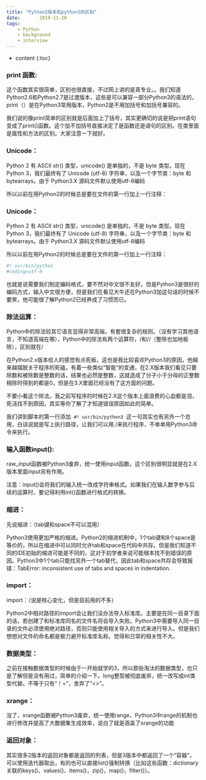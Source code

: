 ```yaml
---
title: "Python2版本和python3的区别"
date:       2019-11-28
tags:
	- Python
	- background
	- interview
---
```









* content
{:toc}





### print 函数:

这个函数其实很简单，区别也很直接，不过网上讲的是真专业。。我们知道Python2.6和Python2.7是过渡版本，这些是可以兼容一部分Python3的语法的，print（）是在Python3常用版本，Python2是不用加括号和加括号兼容的。


我们说的像print简单的区别就是后面加上了括号，其实更确切的说是把print语句变成了print()函数。这个加不加括号直接决定了是函数还是语句的区别。在类里面是属性和方法的区别。大家注意一下就好。

### Unicode：

Python 2 有 ASCII str() 类型，unicode() 是单独的，不是 byte 类型。现在 Python 3，我们最终有了 Unicode (utf-8) 字符串，以及一个字节类：byte 和bytearrays。由于 Python3.X 源码文件默认使用utf-8编码

所以以前在用Python2的时候总是要在文件的第一行加上一行注释：

### Unicode：
Python 2 有 ASCII str() 类型，unicode() 是单独的，不是 byte 类型。现在 Python 3，我们最终有了 Unicode (utf-8) 字符串，以及一个字节类：byte 和bytearrays。由于 Python3.X 源码文件默认使用utf-8编码

所以以前在用Python2的时候总是要在文件的第一行加上一行注释：



```python
#! usr/bin/python 
#coding=utf-8
```


也就是说需要我们制定编码格式，要不然对中文很不友好。但是Python3是很好的编码方式，输入中文很方便，但是我们在看见大牛还在Python3加这句话的时候不要笑，他可能很了解Python2已经养成了习惯而已。


### 除法运算：

Python中的除法较其它语言显得非常高端，有套很复杂的规则。（没有学习其他语言，不知道高端在哪），Python中的除法有两个运算符，/和//（整除也加地板除），区别就在/


在Python2.x版本给人的感觉有点死板，这也是我比较喜欢Python3的原因，他越来越摆脱关于程序的死磕，有着一些类似“智能”的变通，在2.X版本我们看见只要除数和被除数是整数的话，结果也必然是整数，这就造成了分子小于分母的正整数相除时得到的都是0，但是在3.X里面已经没有了这方面的问题。

不要小看这个除法，我之前写程序的时候在2.X这个版本上面浪费的心血都是泪，死活找不到原因，其实等你了解了才知道错误原因如此的简单。



我们讲到脚本的第一行添加  `#! usr/bin/python3`  这一句其实也有另外一个总用，白话说就是写上执行路径，让我们可以用./来执行程序，不单单用Python3命令来执行。


### 输入函数input():

raw_input函数被Python3废弃，统一使用input函数。这个区别很明显就是在2.X版本里面input另有作用。

注意：input()会将我们的输入统一改成字符串格式。如果我们在输入数字参与后续的运算时，要记得利用int()函数进行格式的转换。

### 缩进：

先说缩进：（tab键和space不可以混用）

Python3使用更加严格的缩进。Python2的缩进机制中，1个tab键和8个space是等价的，所以在缩进中可以同时允许tab和space在代码中共存。但是我们知道不同的IDE初始的缩进可能是不同的，这对于初学者来说可能根本找不到错误的原因。Python3中1个tab只能找另外一个tab替代，因此tab和space共存会导致报错：TabError: inconsistent use of tabs and spaces in indentation.

### import：

import：（说是核心变化，但是目前用的不多）

Python2中相对路径的import会让我们没办法导入标准库。主要是在同一目录下面的话，若创建了和标准库同名的文件名将会导入失败。Python3中需要导入同一目录的文件必须使用绝对路径，否则只能使用相关导入的方式来进行导入。但是我们想想对文件的命名都是极力避开标准库名称。觉得和日常的相关性不大。



### 数据类型：

之前在接触数据类型的时候由于一开始就学的3，所以那些淘汰的数据类型，也只是了解但是没有用过，简单的介绍一下。long整型被彻底废弃，统一改写成int类型代替。不等于只有“！=”，舍弃了“<>”。



### xrange：

没了，xrange函数被Python3废弃，统一使用range，Python3中range的机制也进行修改并提高了大数据集生成效率，说白了就是涵盖了xrange的功能


### 返回对象：

其实很多2版本的返回对象都是返回的列表，但是3版本中都返回了一个“容器”，可以使用迭代器取出，有的也可以直接list()强制转换（比如这些函数：dictionary关联的keys()、values()、items()，zip()，map()，filter()）。

